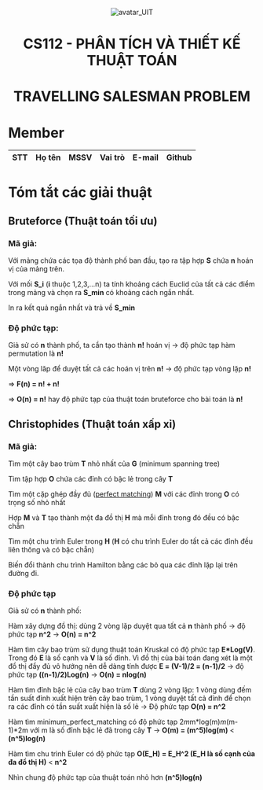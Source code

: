 <p align="center">
  <img src="https://www.uit.edu.vn/sites/vi/files/banner_uit_0.png" title="avatar_UIT">
</p>


<h1 align="center">
  CS112 - PHÂN TÍCH VÀ THIẾT KẾ THUẬT TOÁN 
</h1>


<h1 align="center">
  TRAVELLING SALESMAN PROBLEM 
</h1>


# Member
| STT | Họ tên | MSSV | Vai trò | E-mail | Github |
| :---: | --- | --- | --- | --- | --- |
# Tóm tắt các giải thuật
## Bruteforce (Thuật toán tối ưu)
### Mã giả:
Với mảng chứa các tọa độ thành phố ban đầu, tạo ra tập hợp **S** chứa **n** hoán vị của mảng trên.

Với mối **S_i** (**i** thuộc 1,2,3,...n) ta tính khoảng cách Euclid của tất cả các điểm trong mảng và chọn ra **S_min** có khoảng cách ngắn nhất.

In ra kết quả ngắn nhất và trả về **S_min**
### Độ phức tạp:
Giả sử có **n** thành phố, ta cần tạo thành **n!** hoán vị -> độ phức tạp hàm permutation là **n!**

Một vòng lăp để duyệt tất cả các hoán vị trên **n!** -> độ phức tạp vòng lặp **n!**

=> **F(n) = n! + n!**

=> **O(n) = n!** hay độ phức tạp của thuật toán bruteforce cho bài toán là **n!**

## Christophides (Thuật toán xấp xỉ)
### Mã giả:
Tìm một cây bao trùm **T** nhỏ nhất của **G** (minimum spanning tree)

Tìm tập hợp **O** chứa các đỉnh có bậc lẻ trong cây **T**

Tìm một cặp ghép đầy đủ ([perfect matching](https://en.wikipedia.org/wiki/Perfect_matching)) **M** với các đỉnh trong **O** có trọng số nhỏ nhất

Hợp **M** và **T** tạo thành một đa đồ thị **H** mà mỗi đỉnh trong đó đều có bậc chẵn

Tìm một chu trình Euler trong **H** (**H** có chu trình Euler do tất cả các đỉnh đều liên thông và có bậc chẵn)

Biến đổi thành chu trình Hamilton bằng các bỏ qua các đỉnh lặp lại trên đường đi.

### Độ phức tạp
Giả sử có **n** thành phố:

Hàm xây dựng đồ thị: dùng 2 vòng lặp duyệt qua tất cả **n** thành phố -> độ phức tạp **n^2** -> **O(n) = n^2**

Hàm tìm cây bao trùm sử dụng thuật toán Kruskal có độ phức tạp **E*Log(V)**. Trong đó **E** là số cạnh và **V** là số đỉnh. Vì đồ thị của bài toán đang xét là một đồ thị đầy đủ vô hướng nên dễ dàng tính được **E = (V-1)/2 = (n-1)/2** -> độ phức tạp **((n-1)/2)Log(n)** -> **O(n) = nlog(n)**

Hàm tìm đỉnh bậc lẻ của cây bao trùm **T** dùng 2 vòng lặp: 1 vòng dùng đếm tần suất đỉnh xuất hiện trên cây bao trùm, 1 vòng duyệt tất cả đỉnh để chọn ra các đỉnh có tần suất xuất hiện là số lẻ -> Độ phức tạp **O(n) = n^2**

Hàm tìm minimum_perfect_matching có độ phức tạp 2*m*m*log(m)*m*(m-1)*2m với m là số đỉnh bậc lẻ đã trong cây **T** -> **O(m) = (m^5)log(m)** < **(n^5)log(n)**

Hàm tìm chu trình Euler có độ phức tạp **O(E_H) = E_H^2 (E_H là số cạnh của đa đồ thị H)** < **n^2**

Nhìn chung độ phức tạp của thuật toán nhỏ hơn **(n^5)log(n)**
